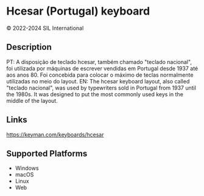 Hcesar (Portugal) keyboard
==============

© 2022-2024 SIL International

Description
-----------

PT: A disposição de teclado hcesar, também chamado "teclado nacional", foi utilizada por máquinas de escrever vendidas em Portugal desde 1937 até aos anos 80. Foi concebida para colocar o máximo de teclas normalmente utilizadas no meio do layout.
EN: The hcesar keyboard layout, also called "teclado nacional", was used by typewriters sold in Portugal from 1937 until the 1980s. It was designed to put the most
commonly used keys in the middle of the layout. 

Links
-----
https://keyman.com/keyboards/hcesar

Supported Platforms
-------------------
 * Windows
 * macOS
 * Linux
 * Web

